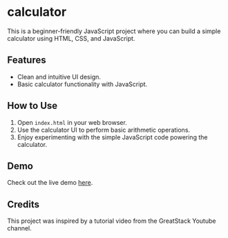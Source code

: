 # calculator

This is a beginner-friendly JavaScript project where you can build a simple calculator using HTML, CSS, and JavaScript.

## Features

- Clean and intuitive UI design.
- Basic calculator functionality with JavaScript.

## How to Use

1. Open `index.html` in your web browser.
2. Use the calculator UI to perform basic arithmetic operations.
3. Enjoy experimenting with the simple JavaScript code powering the calculator.

## Demo

Check out the live demo [here](https://chamindud.github.io/calculator/).

## Credits

This project was inspired by a tutorial video from the GreatStack Youtube channel.
